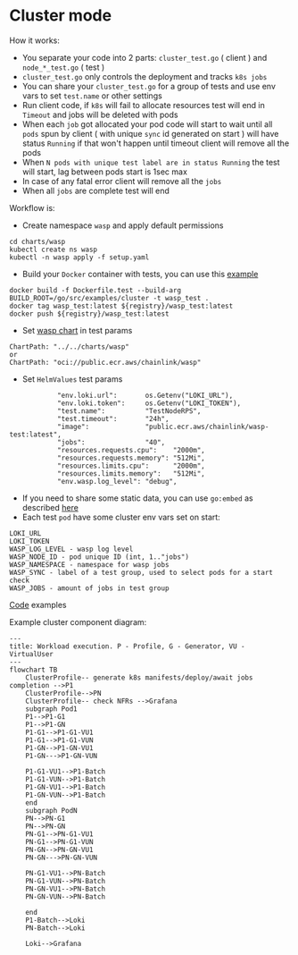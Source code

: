 # Cluster mode

How it works:
- You separate your code into 2 parts: `cluster_test.go` ( client ) and `node_*_test.go` ( test )
- `cluster_test.go` only controls the deployment and tracks `k8s jobs`
- You can share your `cluster_test.go` for a group of tests and use env vars to set `test.name` or other settings
- Run client code, if `k8s` will fail to allocate resources test will end in `Timeout` and jobs will be deleted with pods
- When each `job` got allocated your pod code will start to wait until all `pods` spun by client ( with unique `sync` id generated on start ) will have status `Running` if that won't happen until timeout client will remove all the pods
- When `N pods with unique test label are in status Running` the test will start, lag between pods start is 1sec max
- In case of any fatal error client will remove all the `jobs`
- When all `jobs` are complete test will end

Workflow is:
- Create namespace `wasp` and apply default permissions
```
cd charts/wasp
kubectl create ns wasp
kubectl -n wasp apply -f setup.yaml
```
- Build your `Docker` container with tests, you can use this [example](Dockerfile.test)
```
docker build -f Dockerfile.test --build-arg BUILD_ROOT=/go/src/examples/cluster -t wasp_test .
docker tag wasp_test:latest ${registry}/wasp_test:latest
docker push ${registry}/wasp_test:latest
```

- Set [wasp chart](charts/wasp) in test params
```
ChartPath: "../../charts/wasp"
or 
ChartPath: "oci://public.ecr.aws/chainlink/wasp"
```
- Set `HelmValues` test params
```
			"env.loki.url":       os.Getenv("LOKI_URL"),
			"env.loki.token":     os.Getenv("LOKI_TOKEN"),
			"test.name":          "TestNodeRPS",
			"test.timeout":       "24h",
			"image":              "public.ecr.aws/chainlink/wasp-test:latest",
			"jobs":               "40",
			"resources.requests.cpu":    "2000m",
			"resources.requests.memory": "512Mi",
			"resources.limits.cpu":      "2000m",
			"resources.limits.memory":   "512Mi",
			"env.wasp.log_level": "debug",
```
- If you need to share some static data, you can use `go:embed` as described [here](http://www.inanzzz.com/index.php/post/1rwm/including-and-reading-static-files-with-embed-directive-at-compile-time-in-golang)
- Each test `pod` have some cluster env vars set on start:
```
LOKI_URL
LOKI_TOKEN
WASP_LOG_LEVEL - wasp log level
WASP_NODE_ID - pod unique ID (int, 1.."jobs")
WASP_NAMESPACE - namespace for wasp jobs
WASP_SYNC - label of a test group, used to select pods for a start check
WASP_JOBS - amount of jobs in test group
```

[Code](examples/cluster) examples

Example cluster component diagram:
```mermaid
---
title: Workload execution. P - Profile, G - Generator, VU - VirtualUser
---
flowchart TB
    ClusterProfile-- generate k8s manifests/deploy/await jobs completion -->P1
    ClusterProfile-->PN
    ClusterProfile-- check NFRs -->Grafana
    subgraph Pod1
    P1-->P1-G1
    P1-->P1-GN
    P1-G1-->P1-G1-VU1
    P1-G1-->P1-G1-VUN
    P1-GN-->P1-GN-VU1
    P1-GN--->P1-GN-VUN

    P1-G1-VU1-->P1-Batch
    P1-G1-VUN-->P1-Batch
    P1-GN-VU1-->P1-Batch
    P1-GN-VUN-->P1-Batch
    end
    subgraph PodN
    PN-->PN-G1
    PN-->PN-GN
    PN-G1-->PN-G1-VU1
    PN-G1-->PN-G1-VUN
    PN-GN-->PN-GN-VU1
    PN-GN--->PN-GN-VUN

    PN-G1-VU1-->PN-Batch
    PN-G1-VUN-->PN-Batch
    PN-GN-VU1-->PN-Batch
    PN-GN-VUN-->PN-Batch

    end
    P1-Batch-->Loki
    PN-Batch-->Loki

    Loki-->Grafana

```